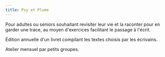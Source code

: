 ```yaml
---
title: Psy et Plume
---
```

Pour adultes ou seniors souhaitant revisiter leur vie et la raconter pour en garder une trace, au moyen d'exercices facilitant le passage à l'écrit.

Édition annuelle d'un livret compilant les textes choisis par les écrivains.

Atelier mensuel par petits groupes.